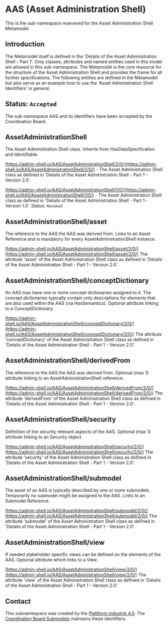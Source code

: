 # AAS (Asset Administration Shell)

This is the sub-namespace resevered for the Asset Administration Shell Metamodel. 

## Introduction

The Metamodel itself is defined in the 'Details of the Asset Administration Shell - Part 1'. Only classes, attributes and named entities used in this model are allowed in this sub-namespace. The Metamodel is the core resource for the structure of the Asset Administration Shell and provides the frame for all further specifications. The following entities are defined in the Metamodel but also serve as an example how to use the 'Asset Administration Shell Identifiers' in general.

## Status: `Accepted`
The sub-namespace AAS and its identifiers have been accepted by the Coordination Board.


## AssetAdministrationShell
The Asset Administration Shell class. Inherits from HasDataSpecification and Identifiable.

[https://admin-shell.io/AAS/AssetAdministrationShell/2/0/](https://admin-shell.io/AAS/AssetAdministrationShell/2/0/) - The Asset Administration Shell class as defined in 'Details of the Asset Administration Shell - Part 1 - Version 2.0'.

[https://admin-shell.io/AAS/AssetAdministrationShell/1/0/](https://admin-shell.io/AAS/AssetAdministrationShell/1/0/) - The Asset Administration Shell class as defined in 'Details of the Asset Administration Shell - Part 1 - Version 1.0'. Status: `Revoked`


## AssetAdministrationShell/asset
The reference to the AAS the AAS was derived from. Links to an Asset Reference and is mandatory for every AssetAdministrationShell instance.

[https://admin-shell.io/AAS/AssetAdministrationShell/asset/2/0/](https://admin-shell.io/AAS/AssetAdministrationShell/asset/2/0/) The attribute 'asset' of the Asset Administration Shell class as defined in 'Details of the Asset Administration Shell - Part 1 - Version 2.0'.

## AssetAdministrationShell/conceptDictionary
An AAS max have one or more concept dictionaries assigned to it. The concept dictionaries typically contain only descriptions for elements that are also used within the AAS (via HasSemantics). Optional attribute linking to a ConceptDictionary.

[https://admin-shell.io/AAS/AssetAdministrationShell/conceptDictionary/2/0/](https://admin-shell.io/AAS/AssetAdministrationShell/conceptDictionary/2/0/) The attribute 'conceptDictionary' of the Asset Administration Shell class as defined in 'Details of the Asset Administration Shell - Part 1 - Version 2.0'.

## AssetAdministrationShell/derivedFrom
The reference to the AAS the AAS was derived from. Optional (max 1) attribute linking to an AssetAdministrationShell reference.

[https://admin-shell.io/AAS/AssetAdministrationShell/derivedFrom/2/0/](https://admin-shell.io/AAS/AssetAdministrationShell/derivedFrom/2/0/) The attribute 'derivedFrom' of the Asset Administration Shell class as defined in 'Details of the Asset Administration Shell - Part 1 - Version 2.0'.

## AssetAdministrationShell/security
Definition of the security relevant aspects of the AAS. Optional (max 1) attribute linking to an Security object.

[https://admin-shell.io/AAS/AssetAdministrationShell/security/2/0/](https://admin-shell.io/AAS/AssetAdministrationShell/security/2/0/) The attribute 'security' of the Asset Administration Shell class as defined in 'Details of the Asset Administration Shell - Part 1 - Version 2.0'.

## AssetAdministrationShell/submodel
The asset of an AAS is typically described by one or more submodels. Temporarily no submodel might be assigned to the AAS. Links to an Submodel Reference.

[https://admin-shell.io/AAS/AssetAdministrationShell/submodel/2/0/](https://admin-shell.io/AAS/AssetAdministrationShell/submodel/2/0/) The attribute 'submodel' of the Asset Administration Shell class as defined in 'Details of the Asset Administration Shell - Part 1 - Version 2.0'.

## AssetAdministrationShell/view
If needed stakeholder specific views can be defined on the elements of the AAS. Optional attribute which links to a View.

[https://admin-shell.io/AAS/AssetAdministrationShell/view/2/0/](https://admin-shell.io/AAS/AssetAdministrationShell/view/2/0/) The attribute 'view' of the Asset Administration Shell class as defined in 'Details of the Asset Administration Shell - Part 1 - Version 2.0'.




## Contact

This subnamespace was created by the [Plattform Industrie 4.0](https://www.plattform-i40.de/). The [Coordination Board Submodels](mailto:coordination-board@admin-shell.io) maintains these identifiers.